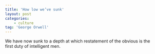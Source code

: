 ```yaml
---
title: 'How low we’ve sunk'
layout: post
categories:
    - culture
tag: 'George Orwell'
---
```


We have now sunk to a depth at which restatement of the obvious is the first duty of intelligent men.